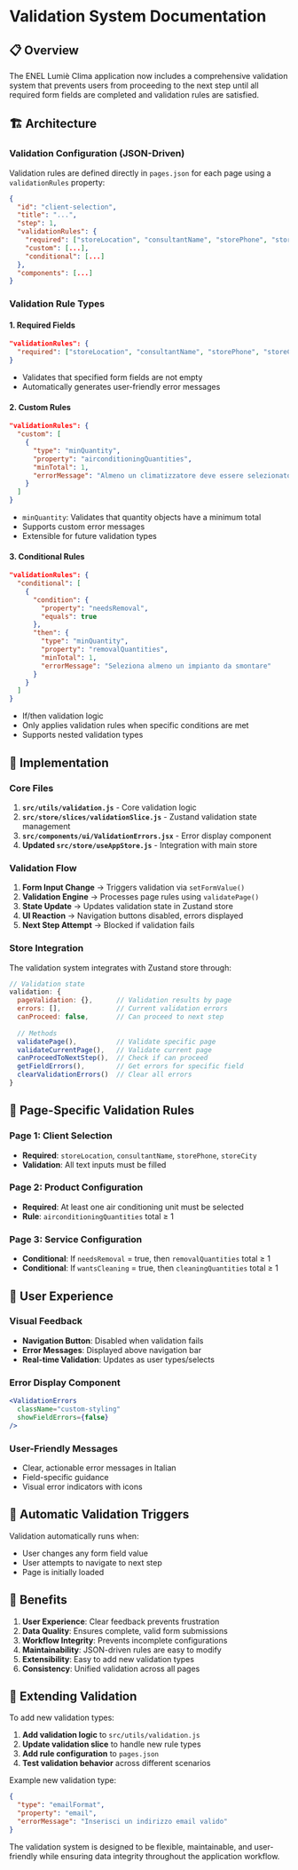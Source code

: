 # Validation System Documentation

## 📋 Overview

The ENEL Lumiè Clima application now includes a comprehensive validation system that prevents users from proceeding to the next step until all required form fields are completed and validation rules are satisfied.

## 🏗️ Architecture

### **Validation Configuration (JSON-Driven)**

Validation rules are defined directly in `pages.json` for each page using a `validationRules` property:

```json
{
  "id": "client-selection",
  "title": "...",
  "step": 1,
  "validationRules": {
    "required": ["storeLocation", "consultantName", "storePhone", "storeCity"],
    "custom": [...],
    "conditional": [...]
  },
  "components": [...]
}
```

### **Validation Rule Types**

#### **1. Required Fields**
```json
"validationRules": {
  "required": ["storeLocation", "consultantName", "storePhone", "storeCity"]
}
```
- Validates that specified form fields are not empty
- Automatically generates user-friendly error messages

#### **2. Custom Rules**
```json
"validationRules": {
  "custom": [
    {
      "type": "minQuantity",
      "property": "airconditioningQuantities",
      "minTotal": 1,
      "errorMessage": "Almeno un climatizzatore deve essere selezionato"
    }
  ]
}
```
- `minQuantity`: Validates that quantity objects have a minimum total
- Supports custom error messages
- Extensible for future validation types

#### **3. Conditional Rules**
```json
"validationRules": {
  "conditional": [
    {
      "condition": {
        "property": "needsRemoval",
        "equals": true
      },
      "then": {
        "type": "minQuantity",
        "property": "removalQuantities",
        "minTotal": 1,
        "errorMessage": "Seleziona almeno un impianto da smontare"
      }
    }
  ]
}
```
- If/then validation logic
- Only applies validation rules when specific conditions are met
- Supports nested validation types

## 🔧 Implementation

### **Core Files**

1. **`src/utils/validation.js`** - Core validation logic
2. **`src/store/slices/validationSlice.js`** - Zustand validation state management
3. **`src/components/ui/ValidationErrors.jsx`** - Error display component
4. **Updated `src/store/useAppStore.js`** - Integration with main store

### **Validation Flow**

1. **Form Input Change** → Triggers validation via `setFormValue()`
2. **Validation Engine** → Processes page rules using `validatePage()`
3. **State Update** → Updates validation state in Zustand store
4. **UI Reaction** → Navigation buttons disabled, errors displayed
5. **Next Step Attempt** → Blocked if validation fails

### **Store Integration**

The validation system integrates with Zustand store through:

```javascript
// Validation state
validation: {
  pageValidation: {},      // Validation results by page
  errors: [],              // Current validation errors
  canProceed: false,       // Can proceed to next step
  
  // Methods
  validatePage(),          // Validate specific page
  validateCurrentPage(),   // Validate current page
  canProceedToNextStep(),  // Check if can proceed
  getFieldErrors(),        // Get errors for specific field
  clearValidationErrors()  // Clear all errors
}
```

## 🎯 Page-Specific Validation Rules

### **Page 1: Client Selection**
- **Required**: `storeLocation`, `consultantName`, `storePhone`, `storeCity`
- **Validation**: All text inputs must be filled

### **Page 2: Product Configuration**
- **Required**: At least one air conditioning unit must be selected
- **Rule**: `airconditioningQuantities` total ≥ 1

### **Page 3: Service Configuration**
- **Conditional**: If `needsRemoval` = true, then `removalQuantities` total ≥ 1
- **Conditional**: If `wantsCleaning` = true, then `cleaningQuantities` total ≥ 1

## 🎨 User Experience

### **Visual Feedback**
- **Navigation Button**: Disabled when validation fails
- **Error Messages**: Displayed above navigation bar
- **Real-time Validation**: Updates as user types/selects

### **Error Display Component**
```jsx
<ValidationErrors 
  className="custom-styling" 
  showFieldErrors={false} 
/>
```

### **User-Friendly Messages**
- Clear, actionable error messages in Italian
- Field-specific guidance
- Visual error indicators with icons

## 🔄 Automatic Validation Triggers

Validation automatically runs when:
- User changes any form field value
- User attempts to navigate to next step
- Page is initially loaded

## 🚀 Benefits

1. **User Experience**: Clear feedback prevents frustration
2. **Data Quality**: Ensures complete, valid form submissions
3. **Workflow Integrity**: Prevents incomplete configurations
4. **Maintainability**: JSON-driven rules are easy to modify
5. **Extensibility**: Easy to add new validation types
6. **Consistency**: Unified validation across all pages

## 🔧 Extending Validation

To add new validation types:

1. **Add validation logic** to `src/utils/validation.js`
2. **Update validation slice** to handle new rule types
3. **Add rule configuration** to `pages.json`
4. **Test validation behavior** across different scenarios

Example new validation type:
```json
{
  "type": "emailFormat",
  "property": "email",
  "errorMessage": "Inserisci un indirizzo email valido"
}
```

The validation system is designed to be flexible, maintainable, and user-friendly while ensuring data integrity throughout the application workflow.
